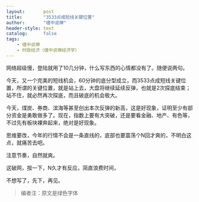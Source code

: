 ```yaml
---
layout:       post
title:        "3533点成短线关键位置"
author:       "缠中说禅"
header-style: text
catalog:      false
tags:
    - 缠中说禅
    - 时政经济（缠中说禅经济学）
---
```


网络超级慢，登陆就用了10几分钟，什么写东西的心情都没有了。随便说两句。



今天，又一个完美的短线机会，60分钟的底分型成立，而3533点成短线关键位置，所谓的关键位置，就是站上去，大盘将继续延续反弹，也就是2次探底结束；站不住，就必然再次探底，而且破底的机会极大。



今天，煤炭、券商、滨海等甚至创出本次反弹的新高，这是好现象，证明至少有部分资金是勇敢做多了。现在，指数上要有大突破，还是要看金融、地产、有色等，不过先有板块裸奔起来，绝对是好现象。



思维要改，今年的行情不会是一条直线的，底部也要震荡个N回才爽的，不明白这点，就痛苦去吧。



注意节奏，自然就爽。



这破网，按一下，N久才有反应，简直浪费时间，



不想写了，先下，再见。



> 编者注：原文是绿色字体

